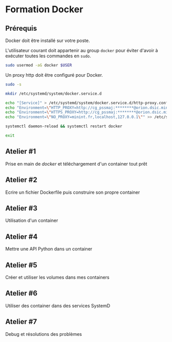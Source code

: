 # Formation Docker

## Prérequis

Docker doit être installé sur votre poste.

L'utilisateur courant doit appartenir au group `docker` pour éviter d'avoir à exécuter toutes les commandes en `sudo`.

```sh
sudo usermod -aG docker $USER
```

Un proxy http doit être configuré pour Docker.

```sh
sudo -s

mkdir /etc/systemd/system/docker.service.d

echo "[Service]" > /etc/systemd/system/docker.service.d/http-proxy.conf
echo "Environment=\"HTTP_PROXY=http://cg_pssmaj:********@orion.dsic.minint.fr:3128\"" >> /etc/systemd/system/docker.service.d/http-proxy.conf
echo "Environment=\"HTTPS_PROXY=http://cg_pssmaj:********@orion.dsic.minint.fr:3128\"" >> /etc/systemd/system/docker.service.d/http-proxy.conf
echo "Environment=\"NO_PROXY=minint.fr,localhost,127.0.0.1\"" >> /etc/systemd/system/docker.service.d/http-proxy.conf

systemctl daemon-reload && systemctl restart docker

exit
```

## Atelier #1

Prise en main de *docker* et téléchargement d'un container tout prêt

## Atelier #2

Ecrire un fichier Dockerfile puis construire son propre container

## Atelier #3

Utilisation d'un container

## Atelier #4

Mettre une API Python dans un container

## Atelier #5

Créer et utiliser les volumes dans mes containers

## Atelier #6

Utiliser des container dans des services SystemD

## Atelier #7

Debug et résolutions des problèmes
